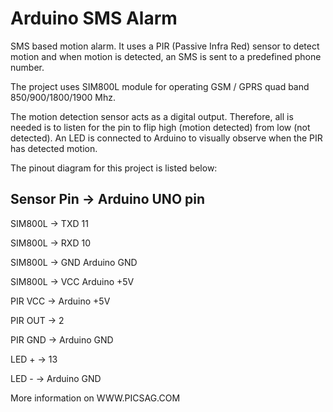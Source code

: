 # Arduino SMS Alarm
SMS based motion alarm. It uses a PIR (Passive Infra Red) sensor to detect motion and when motion is detected, an SMS is sent to a predefined phone number.

The project uses SIM800L module for operating GSM / GPRS quad band 850/900/1800/1900 Mhz.

The motion detection sensor acts as a digital output. Therefore, all is needed is to listen for the pin to flip high (motion detected) from low (not detected). An LED is connected to Arduino to visually observe when the PIR has detected motion.

The pinout diagram for this project is listed below:

Sensor Pin	  -> Arduino UNO pin
-------------------------------
SIM800L       ->    TXD	11

SIM800L       ->    RXD	10

SIM800L       ->    GND	Arduino GND

SIM800L       ->    VCC	Arduino +5V

PIR VCC	      ->    Arduino +5V

PIR OUT	      ->    2

PIR GND	      ->    Arduino GND

LED +	        ->    13

LED -	        ->    Arduino GND

More information on WWW.PICSAG.COM
